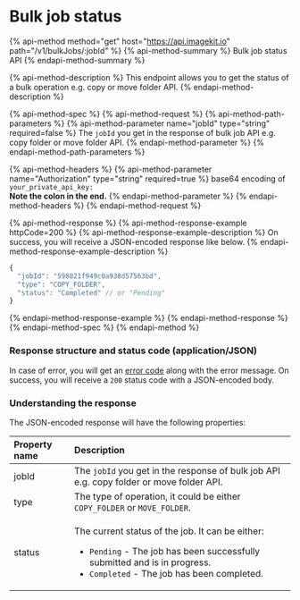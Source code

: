 # Bulk job status

{% api-method method="get" host="https://api.imagekit.io" path="/v1/bulkJobs/:jobId" %}
{% api-method-summary %}
Bulk job status API
{% endapi-method-summary %}

{% api-method-description %}
This endpoint allows you to get the status of a bulk operation e.g. copy or move folder API.
{% endapi-method-description %}

{% api-method-spec %}
{% api-method-request %}
{% api-method-path-parameters %}
{% api-method-parameter name="jobId" type="string" required=false %}
The `jobId` you get in the response of bulk job API e.g. copy folder or move folder API.
{% endapi-method-parameter %}
{% endapi-method-path-parameters %}

{% api-method-headers %}
{% api-method-parameter name="Authorization" type="string" required=true %}
base64 encoding of `your_private_api_key:`  
**Note the colon in the end.**
{% endapi-method-parameter %}
{% endapi-method-headers %}
{% endapi-method-request %}

{% api-method-response %}
{% api-method-response-example httpCode=200 %}
{% api-method-response-example-description %}
On success, you will receive a JSON-encoded response like below.
{% endapi-method-response-example-description %}

```javascript
{
  "jobId": "598821f949c0a938d57563bd",
  "type": "COPY_FOLDER",
  "status": "Completed" // or "Pending"
}
```
{% endapi-method-response-example %}
{% endapi-method-response %}
{% endapi-method-spec %}
{% endapi-method %}

### Response structure and status code \(application/JSON\)

In case of error, you will get an [error code](../api-introduction/#error-codes) along with the error message. On success, you will receive a `200` status code with a JSON-encoded body.

### Understanding the response

The JSON-encoded response will have the following properties:

<table>
  <thead>
    <tr>
      <th style="text-align:left">Property name</th>
      <th style="text-align:left">Description</th>
    </tr>
  </thead>
  <tbody>
    <tr>
      <td style="text-align:left">jobId</td>
      <td style="text-align:left">The <code>jobId</code> you get in the response of bulk job API e.g. copy
        folder or move folder API.</td>
    </tr>
    <tr>
      <td style="text-align:left">type</td>
      <td style="text-align:left">The type of operation, it could be either <code>COPY_FOLDER</code> or <code>MOVE_FOLDER</code>.</td>
    </tr>
    <tr>
      <td style="text-align:left">status</td>
      <td style="text-align:left">
        <p>The current status of the job. It can be either:
          <br />
        </p>
        <ul>
          <li><code>Pending</code> - The job has been successfully submitted and is in
            progress.</li>
          <li><code>Completed</code> - The job has been completed.</li>
        </ul>
      </td>
    </tr>
  </tbody>
</table>

